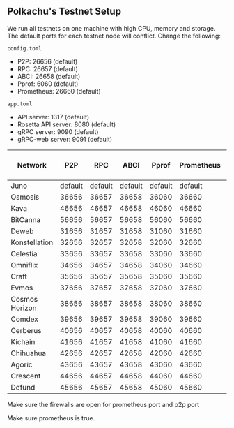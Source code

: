## Polkachu's Testnet Setup

We run all testnets on one machine with high CPU, memory and storage. The default ports for each testnet node will conflict. Change the following:

`config.toml`

- P2P: 26656 (default)
- RPC: 26657 (default)
- ABCI: 26658 (default)
- Pprof: 6060 (default)
- Prometheus: 26660 (default)

`app.toml`

- API server: 1317 (default)
- Rosetta API server: 8080 (default)
- gRPC server: 9090 (default)
- gRPC-web server: 9091 (default)

| Network        | P2P     | RPC     | ABCI    | Pprof   | Prometheus | API server | Rosetta API | gRPC server | gRPC-web server |
| -------------- | ------- | ------- | ------- | ------- | ---------- | ---------- | ----------- | ----------- | --------------- |
| Juno           | default | default | default | default | default    | default    | default     | default     | default         |
| Osmosis        | 36656   | 36657   | 36658   | 36060   | 36660      | 31317      | 38080       | 39090       | 39091           |
| Kava           | 46656   | 46657   | 46658   | 46060   | 46660      | 41317      | 48080       | 49090       | 49091           |
| BitCanna       | 56656   | 56657   | 56658   | 56060   | 56660      | 51317      | 58080       | 59090       | 59091           |
| Deweb          | 31656   | 31657   | 31658   | 31060   | 31660      | 31317      | 31080       | 31090       | 31091           |
| Konstellation  | 32656   | 32657   | 32658   | 32060   | 32660      | 32317      | NA          | 32090       | 32091           |
| Celestia       | 33656   | 33657   | 33658   | 33060   | 33660      | 33317      | 33080       | 33090       | 33091           |
| Omniflix       | 34656   | 34657   | 34658   | 34060   | 34660      | 34317      | 34080       | 34090       | 34091           |
| Craft          | 35656   | 35657   | 35658   | 35060   | 35660      | 35317      | 35080       | 35090       | 35091           |
| Evmos          | 37656   | 37657   | 37658   | 37060   | 37660      | 37317      | 37080       | 37090       | 37091           |
| Cosmos Horizon | 38656   | 38657   | 38658   | 38060   | 38660      | 38317      | 38080       | 38090       | 38091           |
| Comdex         | 39656   | 39657   | 39658   | 39060   | 39660      | 39317      | 39080       | 39090       | 39091           |
| Cerberus       | 40656   | 40657   | 40658   | 40060   | 40660      | 40317      | 40080       | 40090       | 40091           |
| Kichain        | 41656   | 41657   | 41658   | 41060   | 41660      | 41317      | 41080       | 41090       | 41091           |
| Chihuahua      | 42656   | 42657   | 42658   | 42060   | 42660      | 42317      | 42080       | 42090       | 42091           |
| Agoric         | 43656   | 43657   | 43658   | 43060   | 43660      | 43317      | 43080       | 43090       | 43091           |
| Crescent       | 44656   | 44657   | 44658   | 44060   | 44660      | 44317      | 44080       | 44090       | 44091           |
| Defund         | 45656   | 45657   | 45658   | 45060   | 45660      | 45317      | 45080       | 45090       | 45091           |

Make sure the firewalls are open for prometheus port and p2p port

Make sure prometheus is true.

